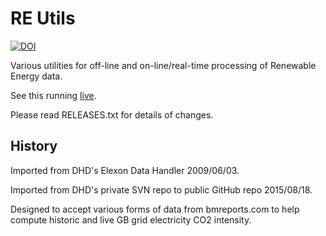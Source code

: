 # RE Utils

[![DOI](https://zenodo.org/badge/40993318.svg)](https://zenodo.org/doi/10.5281/zenodo.10447168)

Various utilities for off-line and on-line/real-time processing of
Renewable Energy data.

See this running [live](https://www.earth.org.uk/_gridCarbonIntensityGB.html).

Please read RELEASES.txt for details of changes.


## History

Imported from DHD's Elexon Data Handler 2009/06/03.

Imported from DHD's private SVN repo to public GitHub repo 2015/08/18.

Designed to accept various forms of data from bmreports.com
to help compute historic and live GB grid electricity CO2 intensity.

